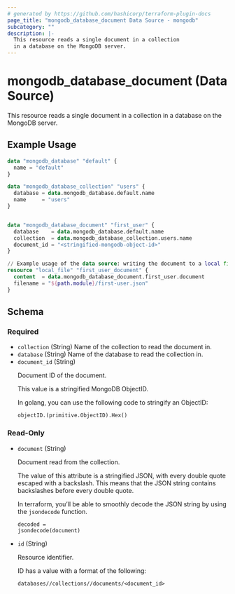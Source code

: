```yaml
---
# generated by https://github.com/hashicorp/terraform-plugin-docs
page_title: "mongodb_database_document Data Source - mongodb"
subcategory: ""
description: |-
  This resource reads a single document in a collection
  in a database on the MongoDB server.
---
```


# mongodb_database_document (Data Source)

This resource reads a single document in a collection 
in a database on the MongoDB server.

## Example Usage

```terraform
data "mongodb_database" "default" {
  name = "default"
}

data "mongodb_database_collection" "users" {
  database = data.mongodb_database.default.name
  name     = "users"
}


data "mongodb_database_document" "first_user" {
  database    = data.mongodb_database.default.name
  collection  = data.mongodb_database_collection.users.name
  document_id = "<stringified-mongodb-object-id>"
}

// Example usage of the data source: writing the document to a local file
resource "local_file" "first_user_document" {
  content  = data.mongodb_database_document.first_user.document
  filename = "${path.module}/first-user.json"
}
```

<!-- schema generated by tfplugindocs -->
## Schema

### Required

- `collection` (String) Name of the collection to read the document in.
- `database` (String) Name of the database to read the collection in.
- `document_id` (String) <p>Document ID of the document.</p>  <p>This value is a stringified MongoDB ObjectID.</p>  <p>In golang, you can use the following code to stringify an ObjectID:</p>  <pre><code class="language-go">objectID.(primitive.ObjectID).Hex()</code></pre>

### Read-Only

- `document` (String) <p>Document read from the collection.</p>  <p>The value of this attribute is a stringified JSON, with every double quote escaped with a backslash. This means that the JSON string contains backslashes before every double quote.</p>  <p>In terraform, you&rsquo;ll be able to smoothly decode the JSON string by using the <code>jsondecode</code> function.</p>  <pre><code class="language-terraform">decoded = jsondecode(document)</code></pre>
- `id` (String) <p>Resource identifier.</p>  <p>ID has a value with a format of the following:</p>  <pre><code class="">databases/<database>/collections/<name>/documents/<document_id></code></pre>
